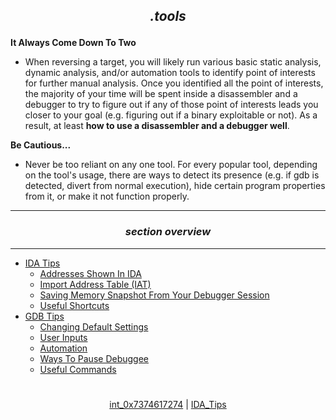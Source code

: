 ## *<p align='center'>.tools</p>*

__It Always Come Down To Two__
* When reversing a target, you will likely run various basic static analysis, dynamic analysis, and/or automation tools to identify point of interests for further manual analysis. Once you identified all the point of interests, the majority of your time will be spent inside a disassembler and a debugger to try to figure out if any of those point of interests leads you closer to your goal (e.g. figuring out if a binary
  exploitable or not). As a result, at least __how to use a disassembler and a debugger well__.

__Be Cautious...__
* Never be too reliant on any one tool. For every popular tool, depending on the tool's usage, there are ways to detect its presence (e.g. if gdb is detected, divert from normal execution), hide certain program properties from it, or make it not function properly. 

---
### *<p align='center'> section overview </p>*
---
* [IDA Tips](IDA_Tips.md)
  * [Addresses Shown In IDA](IDA_Tips.md)
  * [Import Address Table (IAT)](IDA_Tips.md)
  * [Saving Memory Snapshot From Your Debugger Session](IDA_Tips.md)
  * [Useful Shortcuts](IDA_Tips.md)
* [GDB Tips](GDB_Tips.md)
  * [Changing Default Settings](GDB_Tips.md)
  * [User Inputs](GDB_Tips.md)
  * [Automation](GDB_Tips.md)
  * [Ways To Pause Debuggee](GDB_Tips.md)
  * [Useful Commands](GDB_Tips.md)

#
<p align='center'><a href="/contents/general-knowledge/int_0x7374617274.md">int_0x7374617274</a> | <a href="/contents/tools/IDA_Tips.md">IDA_Tips</a></p>

